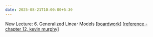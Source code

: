 ```yaml
---
date: 2025-08-21T10:00:00+5:30
---
```

New Lecture: 6. Generalized Linear Models [[boardwork](/AIL7024-2501/_images/slides/6_boardwork.pdf)] [[reference - chapter 12, kevin murphy](https://probml.github.io/pml-book/book1.html)]
